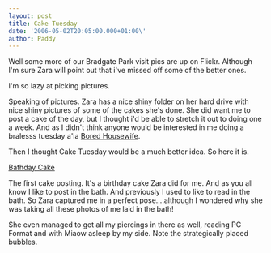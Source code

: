 ```yaml
---
layout: post 
title: Cake Tuesday 
date: '2006-05-02T20:05:00.000+01:00\' 
author: Paddy 
--- 
```


Well some more of our Bradgate Park visit pics are up on Flickr. Although
I'm sure Zara will point out that i've missed off some of the better
ones.

I'm so lazy at picking pictures.

Speaking of pictures. Zara has a nice shiny folder on her hard drive
with nice shiny pictures of some of the cakes she's done. She did want
me to post a cake of the day, but I thought i'd be able to stretch it
out to doing one a week.
And as I didn't think anyone would be interested in me doing a bralesss
tuesday a'la [Bored Housewife](https://boredhousewife.blogspot.com/2006/05/tuesday-is-it.html).

Then I thought Cake Tuesday would be a much better idea. 
So here it is.

[Bathday Cake](https://photos1.blogger.com/blogger/7081/1699/1600/Bath%20cake.jpg)

The first cake posting. It's a birthday cake Zara did for me. And as
you all know I like to post in the bath. And previously I used to like
to read in the bath. So Zara captured me in a perfect pose....although
I wondered why she was taking all these photos of me laid in the bath!

She even managed to get all my piercings in there as well, reading PC
Format and with Miaow asleep by my side. Note the strategically placed
bubbles.
